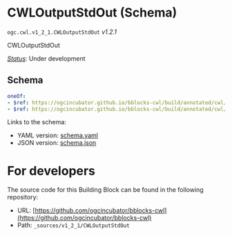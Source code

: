 
# CWLOutputStdOut (Schema)

`ogc.cwl.v1_2_1.CWLOutputStdOut` *v1.2.1*

CWLOutputStdOut

[*Status*](http://www.opengis.net/def/status): Under development

## Schema

```yaml
oneOf:
- $ref: https://ogcincubator.github.io/bblocks-cwl/build/annotated/cwl/v1_2_1/CWLOutputStdOutDefinition/schema.yaml
- $ref: https://ogcincubator.github.io/bblocks-cwl/build/annotated/cwl/v1_2_1/CWLOutputStdOutObjectType/schema.yaml

```

Links to the schema:

* YAML version: [schema.yaml](https://ogcincubator.github.io/bblocks-cwl/build/annotated/cwl/v1_2_1/CWLOutputStdOut/schema.json)
* JSON version: [schema.json](https://ogcincubator.github.io/bblocks-cwl/build/annotated/cwl/v1_2_1/CWLOutputStdOut/schema.yaml)


# For developers

The source code for this Building Block can be found in the following repository:

* URL: [https://github.com/ogcincubator/bblocks-cwl](https://github.com/ogcincubator/bblocks-cwl)
* Path: `_sources/v1_2_1/CWLOutputStdOut`

